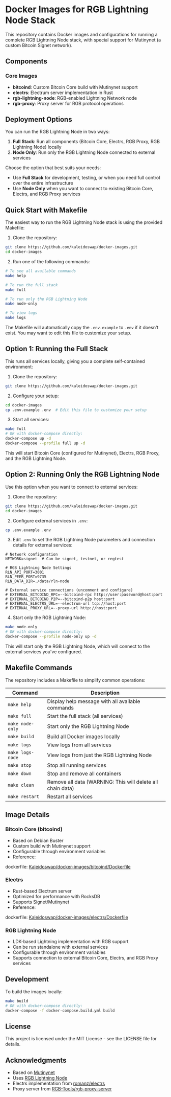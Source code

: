 # Docker Images for RGB Lightning Node Stack

This repository contains Docker images and configurations for running a complete RGB Lightning Node stack, with special support for Mutinynet (a custom Bitcoin Signet network).

## Components

### Core Images
- **bitcoind**: Custom Bitcoin Core build with Mutinynet support
- **electrs**: Electrum server implementation in Rust
- **rgb-lightning-node**: RGB-enabled Lightning Network node
- **rgb-proxy**: Proxy server for RGB protocol operations

## Deployment Options

You can run the RGB Lightning Node in two ways:

1. **Full Stack**: Run all components (Bitcoin Core, Electrs, RGB Proxy, RGB Lightning Node) locally
2. **Node Only**: Run only the RGB Lightning Node connected to external services

Choose the option that best suits your needs:
- Use **Full Stack** for development, testing, or when you need full control over the entire infrastructure
- Use **Node Only** when you want to connect to existing Bitcoin Core, Electrs, and RGB Proxy services

## Quick Start with Makefile

The easiest way to run the RGB Lightning Node stack is using the provided Makefile:

1. Clone the repository:

```bash
git clone https://github.com/kaleidoswap/docker-images.git
cd docker-images
```

2. Run one of the following commands:

```bash
# To see all available commands
make help

# To run the full stack
make full

# To run only the RGB Lightning Node
make node-only

# To view logs
make logs
```

The Makefile will automatically copy the `.env.example` to `.env` if it doesn't exist. You may want to edit this file to customize your setup.

## Option 1: Running the Full Stack

This runs all services locally, giving you a complete self-contained environment:

1. Clone the repository:

```bash
git clone https://github.com/kaleidoswap/docker-images.git
```

2. Configure your setup:

```bash
cd docker-images
cp .env.example .env  # Edit this file to customize your setup
```

3. Start all services:

```bash
make full
# OR with docker-compose directly:
docker-compose up -d
docker-compose --profile full up -d
```

This will start Bitcoin Core (configured for Mutinynet), Electrs, RGB Proxy, and the RGB Lightning Node.

## Option 2: Running Only the RGB Lightning Node

Use this option when you want to connect to external services:

1. Clone the repository:

```bash
git clone https://github.com/kaleidoswap/docker-images.git
cd docker-images
```

2. Configure external services in `.env`:

```bash
cp .env.example .env
```

3. Edit `.env` to set the RGB Lightning Node parameters and connection details for external services:

```
# Network configuration
NETWORK=signet  # Can be signet, testnet, or regtest

# RGB Lightning Node Settings
RLN_API_PORT=3001
RLN_PEER_PORT=9735
RLN_DATA_DIR=./data/rln-node

# External service connections (uncomment and configure)
# EXTERNAL_BITCOIND_RPC=--bitcoind-rpc http://user:password@host:port
# EXTERNAL_BITCOIND_P2P=--bitcoind-p2p host:port
# EXTERNAL_ELECTRS_URL=--electrum-url tcp://host:port
# EXTERNAL_PROXY_URL=--proxy-url http://host:port
```

4. Start only the RGB Lightning Node:

```bash
make node-only
# OR with docker-compose directly:
docker-compose --profile node-only up -d
```

This will start only the RGB Lightning Node, which will connect to the external services you've configured.

## Makefile Commands

The repository includes a Makefile to simplify common operations:

| Command        | Description                                                  |
|----------------|--------------------------------------------------------------|
| `make help`    | Display help message with all available commands             |
| `make full`    | Start the full stack (all services)                          |
| `make node-only` | Start only the RGB Lightning Node                           |
| `make build`   | Build all Docker images locally                              |
| `make logs`    | View logs from all services                                  |
| `make logs-node` | View logs from just the RGB Lightning Node                   |
| `make stop`    | Stop all running services                                    |
| `make down`    | Stop and remove all containers                               |
| `make clean`   | Remove all data (WARNING: This will delete all chain data)   |
| `make restart` | Restart all services                                         |

## Image Details

### Bitcoin Core (bitcoind)
- Based on Debian Buster
- Custom build with Mutinynet support
- Configurable through environment variables
- Reference: 

dockerfile: [Kaleidoswap/docker-images/bitcoind/Dockerfile](Kaleidoswap/docker-images/bitcoind/Dockerfile)

### Electrs
- Rust-based Electrum server
- Optimized for performance with RocksDB
- Supports Signet/Mutinynet
- Reference:

dockerfile: [Kaleidoswap/docker-images/electrs/Dockerfile](Kaleidoswap/docker-images/electrs/Dockerfile)

### RGB Lightning Node
- LDK-based Lightning implementation with RGB support
- Can be run standalone with external services
- Configurable through environment variables
- Supports connection to external Bitcoin Core, Electrs, and RGB Proxy services

## Development

To build the images locally:

```bash
make build
# OR with docker-compose directly:
docker-compose -f docker-compose.build.yml build
```

## License

This project is licensed under the MIT License - see the LICENSE file for details.

## Acknowledgments

- Based on [Mutinynet](https://github.com/MutinyWallet/mutinynet)
- Uses [RGB Lightning Node](https://github.com/RGB-Tools/rgb-lightning-node)
- Electrs implementation from [romanz/electrs](https://github.com/romanz/electrs)
- Proxy server from [RGB-Tools/rgb-proxy-server](https://github.com/RGB-Tools/rgb-proxy-server)